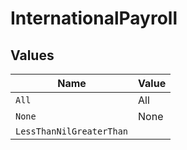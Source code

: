 # InternationalPayroll


## Values

| Name                     | Value                    |
| ------------------------ | ------------------------ |
| `All`                    | All                      |
| `None`                   | None                     |
| `LessThanNilGreaterThan` | <nil>                    |